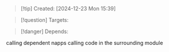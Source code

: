 
>[!tip] Created: [2024-12-23 Mon 15:39]

>[!question] Targets: 

>[!danger] Depends: 

calling dependent napps
calling code in the surrounding module